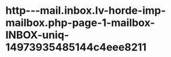 http---mail.inbox.lv-horde-imp-mailbox.php-page-1-mailbox-INBOX-uniq-14973935485144c4eee8211
============================================================================================